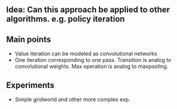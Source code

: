 ## Idea: Can this approach be applied to other algorithms. e.g. policy iteration

## Main points
* Value iteration can be modeled as convolutional networks
* One iteration corresponding to one pass. Transition is analog to convolutional weights. Max operation is analog to maxpooling.

## Experiments
* Simple gridworld and other more complex exp.
